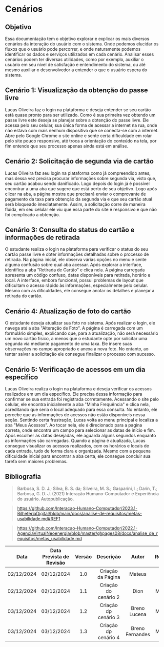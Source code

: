 # Cenários

## Objetivo
Essa documentação tem o objetivo explorar e explicar os mais diversos cenários da interação do usuário com o sistema. Onde podemos elucidar os fluxos que o usuário pode percorrer, e onde naturamente podemos identificar os dados e serviços utilizados em cada cenário. Analisar esses cenários podem ter diversas utilidades, como por exemplo, auxiliar o usuário em seu nível de satisfação e entendimento do sistema, ou até mesmo auxiliar o desenvolvedor a entender o que o usuário espera do sistema.

## Cenário 1: Visualização da obtenção do passe livre
Lucas Oliveira faz o login na plataforma e deseja entender se seu cartão está quase pronto para ser utilizado. Como é sua primeira vez obtendo um passe livre este deseja se planejar sobre a obtenção do passe livre. Ele acessa pelo seu celular, sua única forma de acessar a internet na rua, onde não estava com mais nenhum dispositivo que se conecta-se com a internet. Abre pelo Google Chrome o site online e sente certa dificuldade em rolar pelo site pouco responsivo, até troca a orientação do conteúdo na tela, por fim entende que seu processo apenas ainda está em análise.

## Cenário 2: Solicitação de segunda via de cartão
Lucas Oliveira faz seu login na plataforma como já compreendido antes, mas dessa vez precisa procurar informações sobre segunda via, visto que, seu cartão acabou sendo danificado. Logo depois do login já é possível encontrar a uma aba que sugere que está perto de seu objetivo. Logo após clicar na aba, a página mostra que precisará enviar o comprovante de pagamento da taxa para obtenção da segunda via e que seu cartão atual será bloqueado imediatamente. Assim, a solicitação corre de maneira fluida, em seu celular ele viu que essa parte do site é responsivo e que não foi complicado a obtenção.

## Cenário 3: Consulta do status do cartão e informações de retirada
O estudante realiza o login na plataforma para verificar o status do seu cartão passe livre e obter informações detalhadas sobre o processo de retirada. Na página inicial, ele observa várias opções no menu e sente alguma confusão sobre qual aba acessar. Após explorar a interface, identifica a aba "Retirada de Cartão" e clica nela. A página carregada apresenta um código confuso, datas disponíveis para retirada, horário e local. A interface, embora funcional, possui problemas de layout que dificultam o acesso rápido às informações, especialmente pelo celular. Mesmo com as dificuldades, ele consegue anotar os detalhes e planejar a retirada do cartão.

## Cenário 4: Atualização de foto do cartão
O estudante deseja atualizar sua foto no sistema. Após realizar o login, ele navega até a aba "Alteração de Foto". A página é carregada com um formulário simples, explicando que, para a atualização, não será necessário um novo cartão físico, a menos que o estudante opte por solicitar uma segunda via mediante pagamento de uma taxa. Ele insere suas observações no campo apropriado e anexa a nova foto. No entanto, ao tentar salvar a solicitação ele consegue finalizar o processo com sucesso.

## Cenário 5: Verificação de acessos em um dia específico
Lucas Oliveira realiza o login na plataforma e deseja verificar os acessos realizados em um dia específico. Ele precisa dessa informação para confirmar se sua entrada foi registrada corretamente. Acessando o site pelo celular, ele encontra inicialmente a aba "Minha Frequência" e clica nela, acreditando que seria o local adequado para essa consulta. No entanto, ele percebe que as informações de acessos não estão disponíveis nessa seção. Sentindo certa frustração, Lucas volta ao menu principal e localiza a aba "Meus Acessos". Ao tocar nela, ele é direcionado para a pagina correta, onde encontra um campo para selecionar as datas de início e fim. Após escolher as datas desejadas, ele aguarda alguns segundos enquanto as informações são carregadas. Quando a página é atualizada, Lucas consegue visualizar os acessos realizados, com os horários e locais de cada entrada, tudo de forma clara e organizada. Mesmo com a pequena dificuldade inicial para encontrar a aba certa, ele consegue concluir sua tarefa sem maiores problemas.


## Bibliografia

> Barbosa, S. D. J.; Silva, B. S. da; Silveira, M. S.; Gasparini, I.; Darin, T.; Barbosa, G. D. J. (2021) Interação Humano-Computador e Experiência do usuário. Autopublicação.

> https://github.com/Interacao-Humano-Computador/2023.1-BilheteriaDigital/blob/main/docs/analise-de-requisitos/metas-usabilidade.md#REF1

> https://github.com/Interacao-Humano-Computador/2022.1-AgenciaVirtualNeoenergia/blob/master/ghpages08/docs/analise_de_requisitos/metas_usabilidade.md

|    Data    | Data Prevista de Revisão | Versão |     Descrição     | Autor  | Revisor |
| :--------: | :----------------------: | :----: | :---------------: | :----: | :-----: |
| 02/12/2024 |        02/12/2024        |  1.0   | Criação da Página | Mateus |  Dion   |
| 02/12/2024 |        02/12/2024        |  1.1   | Criação do cenário 2 | Dion | Mateus |
| 03/12/2024 |        03/12/2024        |  1.2   | Criação dp cenário 3| Breno Lucena| Mateus |
| 03/12/2024 |        03/12/2024        |  1.3   | Criação dp cenário 4| Breno Fernandes| Mateus |

